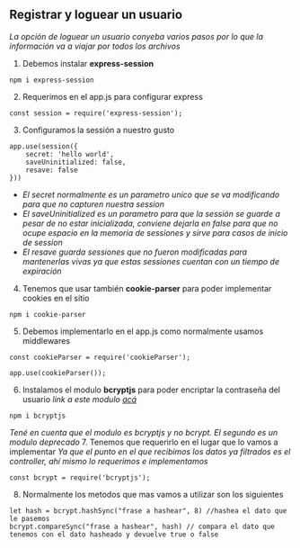 ## Registrar y loguear un usuario
_La opción de loguear un usuario conyeba varios pasos por lo que la información va a viajar por todos los archivos_
1. Debemos instalar **express-session**
```
npm i express-session
```
2. Requerimos en el app.js para configurar express
```
const session = require('express-session');
```
3. Configuramos la sessión a nuestro gusto
```
app.use(session({
    secret: 'hello world',
    saveUninitialized: false,
    resave: false
}))
```
- _El secret normalmente es un parametro unico que se va modificando para que no capturen nuestra session_
- _El saveUninitialized es un parametro para que la sessión se guarde a pesar de no estar inicializada, conviene dejarla en false para que no ocupe espacio en la memoria de sessiones y sirve para casos de inicio de session_
- _El resave guarda sessiones que no fueron modificadas para mantenerlas vivas ya que estas sessiones cuentan con un tiempo de expiración_
4. Tenemos que usar también **cookie-parser** para poder implementar cookies en el sitio
```
npm i cookie-parser
```
5. Debemos implementarlo en el app.js como normalmente usamos middlewares
```
const cookieParser = require('cookieParser');

app.use(cookieParser());
```
6. Instalamos el modulo **bcryptjs** para poder encriptar la contraseña del usuario
_link a este modulo [acá](https://www.npmjs.com/package/bcryptjs)_
```
npm i bcryptjs
```
_Tené en cuenta que el modulo es bcryptjs y no bcrypt. El segundo es un modulo deprecado_
7. Tenemos que requerirlo en el lugar que lo vamos a implementar
_Ya que el punto en el que recibimos los datos ya filtrados es el controller, ahí mismo lo requerimos e implementamos_
```
const bcrypt = require('bcryptjs');
```
8. Normalmente los metodos que mas vamos a utilizar son los siguientes
```
let hash = bcrypt.hashSync("frase a hashear", 8) //hashea el dato que le pasemos
bcrypt.compareSync("frase a hashear", hash) // compara el dato que tenemos con el dato hasheado y devuelve true o false
```